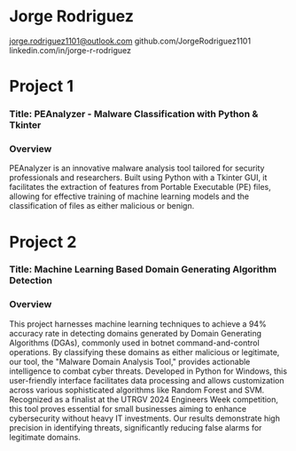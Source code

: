 
# Jorge Rodriguez
jorge.rodriguez1101@outlook.com
github.com/JorgeRodriguez1101
linkedin.com/in/jorge-r-rodriguez


# Project 1
### **Title:** PEAnalyzer - Malware Classification with Python & Tkinter

### Overview

PEAnalyzer is an innovative malware analysis tool tailored for security professionals and researchers. Built using Python with a Tkinter GUI, it facilitates the extraction of features from Portable Executable (PE) files, allowing for effective training of machine learning models and the classification of files as either malicious or benign.


# Project 2
### **Title:** Machine Learning Based Domain Generating Algorithm Detection

### Overview

This project harnesses machine learning techniques to achieve a 94% accuracy rate in detecting domains generated by Domain Generating Algorithms (DGAs), commonly used in botnet command-and-control operations. By classifying these domains as either malicious or legitimate, our tool, the "Malware Domain Analysis Tool," provides actionable intelligence to combat cyber threats. Developed in Python for Windows, this user-friendly interface facilitates data processing and allows customization across various sophisticated algorithms like Random Forest and SVM. Recognized as a finalist at the UTRGV 2024 Engineers Week competition, this tool proves essential for small businesses aiming to enhance cybersecurity without heavy IT investments. Our results demonstrate high precision in identifying threats, significantly reducing false alarms for legitimate domains.

